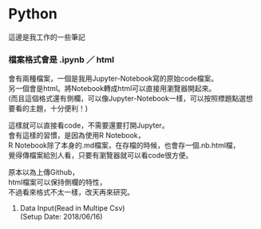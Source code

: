 # Python  

這邊是我工作的一些筆記  

### 檔案格式會是 .ipynb ／ html  
會有兩種檔案，一個是我用Jupyter-Notebook寫的原始code檔案。  
另一個會是html。將Notebook轉成html可以直接用瀏覽器開起來。  
(而且這個格式還有側欄，可以像Jupyter-Notebook一樣，可以按照標題點選想要看的主題，十分便利！)  

這樣就可以直接看code，不需要還要打開Jupyter。  
會有這樣的習慣，是因為使用R Notebook，  
R Notebook除了本身的.md檔案，在存檔的時候，也會存一個.nb.html檔，  
覺得傳檔案給別人看，只要有瀏覽器就可以看code很方便。  

原本以為上傳Github，  
html檔案可以保持側欄的特性，  
不過看來格式不太一樣，改天再來研究。  

1. Data Input(Read in Multipe Csv)  
(Setup Date: 2018/06/16)

